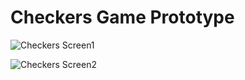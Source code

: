 # Checkers Game Prototype
 
![Checkers Screen1](https://github.com/jazzzgd/Checkers-Game-Prototype/assets/117105655/60a4eac8-f724-400b-bbd4-53533c6e4ba0)

![Checkers Screen2](https://github.com/jazzzgd/Checkers-Game-Prototype/assets/117105655/25b63f5c-5bd9-4f4e-983c-9f6a80156040)
